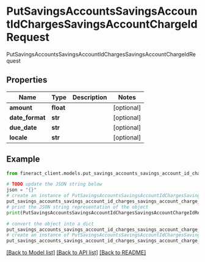 # PutSavingsAccountsSavingsAccountIdChargesSavingsAccountChargeIdRequest

PutSavingsAccountsSavingsAccountIdChargesSavingsAccountChargeIdRequest

## Properties

Name | Type | Description | Notes
------------ | ------------- | ------------- | -------------
**amount** | **float** |  | [optional] 
**date_format** | **str** |  | [optional] 
**due_date** | **str** |  | [optional] 
**locale** | **str** |  | [optional] 

## Example

```python
from fineract_client.models.put_savings_accounts_savings_account_id_charges_savings_account_charge_id_request import PutSavingsAccountsSavingsAccountIdChargesSavingsAccountChargeIdRequest

# TODO update the JSON string below
json = "{}"
# create an instance of PutSavingsAccountsSavingsAccountIdChargesSavingsAccountChargeIdRequest from a JSON string
put_savings_accounts_savings_account_id_charges_savings_account_charge_id_request_instance = PutSavingsAccountsSavingsAccountIdChargesSavingsAccountChargeIdRequest.from_json(json)
# print the JSON string representation of the object
print(PutSavingsAccountsSavingsAccountIdChargesSavingsAccountChargeIdRequest.to_json())

# convert the object into a dict
put_savings_accounts_savings_account_id_charges_savings_account_charge_id_request_dict = put_savings_accounts_savings_account_id_charges_savings_account_charge_id_request_instance.to_dict()
# create an instance of PutSavingsAccountsSavingsAccountIdChargesSavingsAccountChargeIdRequest from a dict
put_savings_accounts_savings_account_id_charges_savings_account_charge_id_request_from_dict = PutSavingsAccountsSavingsAccountIdChargesSavingsAccountChargeIdRequest.from_dict(put_savings_accounts_savings_account_id_charges_savings_account_charge_id_request_dict)
```
[[Back to Model list]](../README.md#documentation-for-models) [[Back to API list]](../README.md#documentation-for-api-endpoints) [[Back to README]](../README.md)


